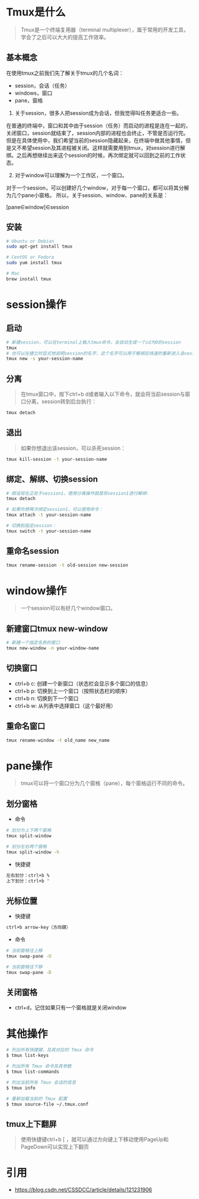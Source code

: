 # Tmux是什么

> Tmux是一个终端复用器（terminal multiplexer），属于常用的开发工具，学会了之后可以大大的提高工作效率。

## 基本概念

在使用tmux之前我们先了解关于tmux的几个名词：

* session，会话（任务）
* windows，窗口
* pane，窗格

1. 关于session，很多人把session成为会话，但我觉得叫任务更适合一些。

在普通的终端中，窗口和其中由于session（任务）而启动的进程是连在一起的，关闭窗口，session就结束了，session内部的进程也会终止，不管是否运行完。但是在具体使用中，我们希望当前的session隐藏起来，在终端中做其他事情，但是又不希望session及其进程被关闭。这样就需要用到tmux，对session进行解绑。之后再想继续出来这个session的时候，再次绑定就可以回到之前的工作状态。

2. 对于window可以理解为一个工作区，一个窗口。

对于一个session，可以创建好几个window，对于每一个窗口，都可以将其分解为几个pane小窗格。
所以，关于session、window、pane的关系是：

[pane∈window]∈session

## 安装

```sh
# Ubuntu or Debian
sudo apt-get install tmux

# CentOS or Fedora
sudo yum install tmux

# Mac
brew install tmux
```

# session操作

## 启动

```sh
# 新建session，可以在terminal上输入tmux命令，会自动生成一个id为0的session
tmux
# 也可以在建立时显式地说明session的名字，这个名字可以用于解绑后快速的重新进入该session：
tmux new -s your-session-name
```

## 分离

> 在tmux窗口中，按下ctrl+b d或者输入以下命令，就会将当前session与窗口分离，session转到后台执行：

```sh
tmux detach
```

## 退出

> 如果你想退出该session，可以杀死session：

```sh
tmux kill-session -t your-session-name
```

## 绑定、解绑、切换session

```sh
# 假设现在正处于session1，使用分离操作就是将session1进行解绑:
tmux detach

# 如果你想再次绑定session1，可以使用命令：
tmux attach -t your-session-name

# 切换到指定session：
tmux switch -t your-session-name
```

## 重命名session

```sh
tmux rename-session -t old-session new-session
```

# window操作

> 一个session可以有好几个window窗口。

## 新建窗口tmux new-window

```sh
# 新建一个指定名称的窗口
tmux new-window -n your-window-name
```

## 切换窗口

* ctrl+b c: 创建一个新窗口（状态栏会显示多个窗口的信息）
* ctrl+b p: 切换到上一个窗口（按照状态栏的顺序）
* ctrl+b n: 切换到下一个窗口
* ctrl+b w: 从列表中选择窗口（这个最好用）

## 重命名窗口

```sh
tmux rename-window -t old_name new_name
```

# pane操作

> tmux可以将一个窗口分为几个窗格（pane），每个窗格运行不同的命令。

## 划分窗格

* 命令

```sh
# 划分为上下两个窗格
tmux split-window

# 划分左右两个窗格
tmux split-window -h
```

* 快捷键

```sh
左右划分：ctrl+b %
上下划分：ctrl+b "
```

## 光标位置

* 快捷键

```sh
ctrl+b arrow-key（方向键）
```

* 命令

```sh
# 当前窗格往上移
tmux swap-pane -U

# 当前窗格往下移
tmux swap-pane -D
```

## 关闭窗格

* ctrl+d，记住如果只有一个窗格就是关闭window

# 其他操作

```sh
# 列出所有快捷键，及其对应的 Tmux 命令
$ tmux list-keys

# 列出所有 Tmux 命令及其参数
$ tmux list-commands

# 列出当前所有 Tmux 会话的信息
$ tmux info

# 重新加载当前的 Tmux 配置
$ tmux source-file ~/.tmux.conf
```

## tmux上下翻屏

> 使用快捷键ctrl+b [ ，就可以通过方向键上下移动使用PageUp和PageDown可以实现上下翻页

# 引用

* https://blog.csdn.net/CSSDCC/article/details/121231906
